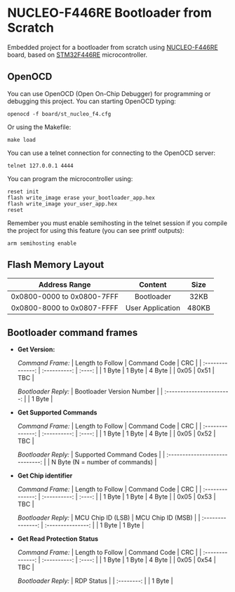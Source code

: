 # NUCLEO-F446RE Bootloader from Scratch
Embedded project for a bootloader from scratch using [NUCLEO-F446RE](https://www.st.com/en/evaluation-tools/nucleo-f446re.html) board, based on [STM32F446RE](https://www.st.com/en/microcontrollers-microprocessors/stm32f446re.html) microcontroller.

## OpenOCD
You can use OpenOCD (Open On-Chip Debugger) for programming or debugging this project. You can starting OpenOCD typing:
```console
openocd -f board/st_nucleo_f4.cfg
```
Or using the Makefile:
```console
make load
```
You can use a telnet connection for connecting to the OpenOCD server:
```console
telnet 127.0.0.1 4444
```
You can program the microcontroller using:
```console
reset init
flash write_image erase your_bootloader_app.hex
flash write_image your_user_app.hex
reset
```
Remember you must enable semihosting in the telnet session if you compile the project for using this feature (you can see printf outputs):
```console
arm semihosting enable
```
## Flash Memory Layout
| Address Range              | Content          | Size  |
|:--------------------------:|:----------------:|:-----:|
| 0x0800-0000 to 0x0800-7FFF | Bootloader       | 32KB  |
| 0x0800-8000 to 0x0807-FFFF | User Application | 480KB |

## Bootloader command frames

- **Get Version:**

  *Command Frame:*
  | Length to Follow | Command Code | CRC    |
  | :--------------: | :----------: | :----: |
  | 1 Byte           | 1 Byte       | 4 Byte |
  | 0x05             | 0x51         | TBC    |

  *Bootloader Reply:*
  | Bootloader Version Number |
  | :-----------------------: |
  | 1 Byte                    |
  
- **Get Supported Commands**
  
  *Command Frame:*
  | Length to Follow | Command Code | CRC    |
  | :--------------: | :----------: | :----: |
  | 1 Byte           | 1 Byte       | 4 Byte |
  | 0x05             | 0x52         | TBC    |
  
  *Bootloader Reply:*
  | Supported Command Codes         |
  | :-----------------------------: |
  | N Byte (N = number of commands) |

- **Get Chip identifier**

  *Command Frame:*
  | Length to Follow | Command Code | CRC    |
  | :--------------: | :----------: | :----: |
  | 1 Byte           | 1 Byte       | 4 Byte |
  | 0x05             | 0x53         | TBC    |

  *Bootloader Reply:*
  | MCU Chip ID (LSB) | MCU Chip ID (MSB) |
  | :---------------: | :---------------: |
  | 1 Byte            | 1 Byte            |

- **Get Read Protection Status**

  *Command Frame:*
  | Length to Follow | Command Code | CRC    |
  | :--------------: | :----------: | :----: |
  | 1 Byte           | 1 Byte       | 4 Byte |
  | 0x05             | 0x54         | TBC    |

  *Bootloader Reply:*
  | RDP Status |
  | :--------: |
  | 1 Byte     |
